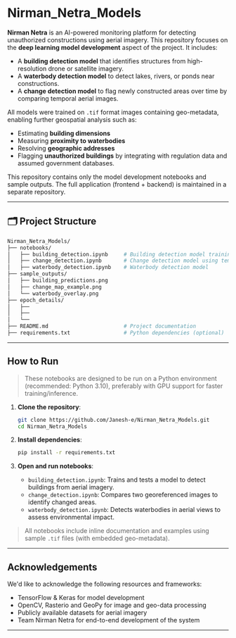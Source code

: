 # Nirman_Netra_Models

**Nirman Netra** is an AI-powered monitoring platform for detecting unauthorized constructions using aerial imagery. This repository focuses on the **deep learning model development** aspect of the project. It includes:

* A **building detection model** that identifies structures from high-resolution drone or satellite imagery.
* A **waterbody detection model** to detect lakes, rivers, or ponds near constructions.
* A **change detection model** to flag newly constructed areas over time by comparing temporal aerial images.

All models were trained on `.tif` format images containing geo-metadata, enabling further geospatial analysis such as:

* Estimating **building dimensions**
* Measuring **proximity to waterbodies**
* Resolving **geographic addresses**
* Flagging **unauthorized buildings** by integrating with regulation data and assumed government databases.

This repository contains only the model development notebooks and sample outputs. The full application (frontend + backend) is maintained in a separate repository.

---

## 🗂️ Project Structure

```bash
Nirman_Netra_Models/
├── notebooks/
│   ├── building_detection.ipynb     # Building detection model training & inference
│   ├── change_detection.ipynb       # Change detection model using temporal imagery
│   ├── waterbody_detection.ipynb    # Waterbody detection model
├── sample_outputs/
│   ├── building_predictions.png
│   ├── change_map_example.png
│   └── waterbody_overlay.png
├── epoch_details/
│   ├──
│   ├──
│   └──
├── README.md                        # Project documentation
├── requirements.txt                 # Python dependencies (optional)
```

---

## How to Run

> These notebooks are designed to be run on a Python environment (recommended: Python 3.10), preferably with GPU support for faster training/inference.

1. **Clone the repository**:

   ```bash
   git clone https://github.com/Janesh-e/Nirman_Netra_Models.git
   cd Nirman_Netra_Models
   ```

2. **Install dependencies**:

   ```bash
   pip install -r requirements.txt
   ```

3. **Open and run notebooks**:

   * `building_detection.ipynb`: Trains and tests a model to detect buildings from aerial imagery.
   * `change_detection.ipynb`: Compares two georeferenced images to identify changed areas.
   * `waterbody_detection.ipynb`: Detects waterbodies in aerial views to assess environmental impact.

> All notebooks include inline documentation and examples using sample `.tif` files (with embedded geo-metadata).

---

## Acknowledgements

We'd like to acknowledge the following resources and frameworks:

* TensorFlow & Keras for model development
* OpenCV, Rasterio and GeoPy for image and geo-data processing
* Publicly available datasets for aerial imagery
* Team Nirman Netra for end-to-end development of the system

---
